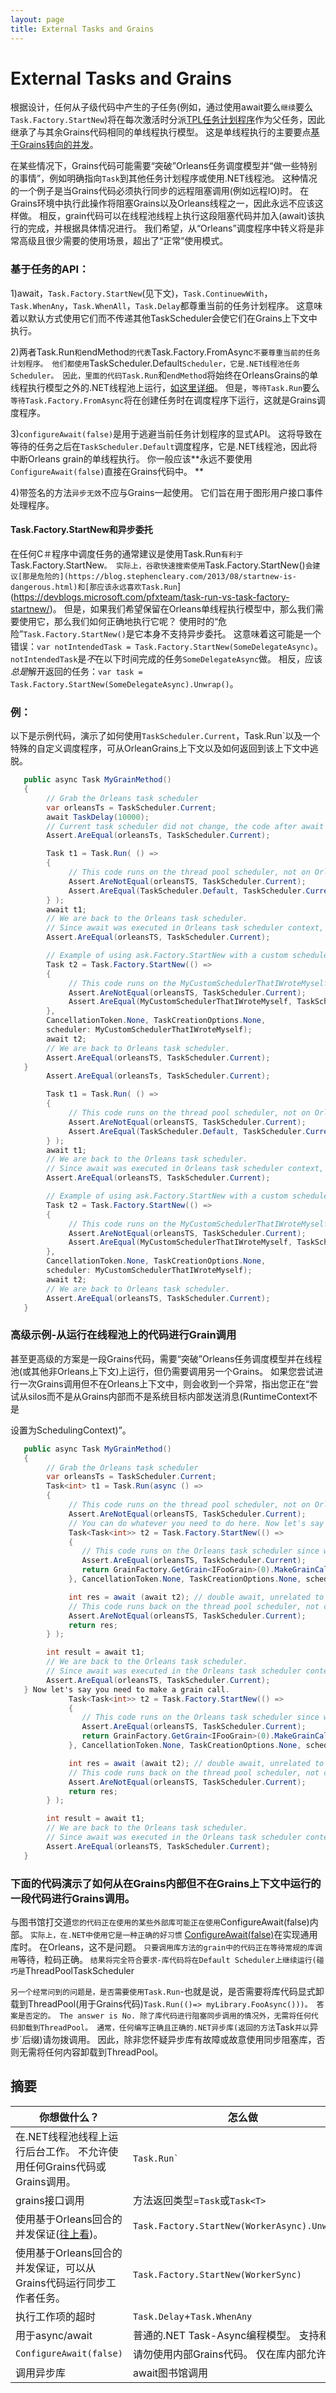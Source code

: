 ```yaml
---
layout: page
title: External Tasks and Grains
---
```


# External Tasks and Grains

根据设计，任何从子级代码中产生的子任务(例如，通过使用await要么`继续`要么`Task.Factory.StartNew`)将在每次激活时分派[TPL任务计划程序](https://msdn.microsoft.com/en-us/library/dd997402(v=vs.110).aspx)作为父任务，因此继承了与其余Grains代码相同的单线程执行模型。 这是单线程执行的主要要点[基于Grains转向的并发](http://dotnet.github.io/orleans/Tutorials/Concurrency)。

在某些情况下，Grains代码可能需要“突破”Orleans任务调度模型并“做一些特别的事情”，例如明确指向`Task`到其他任务计划程序或使用.NET线程池。 这种情况的一个例子是当Grains代码必须执行同步的远程阻塞调用(例如远程IO)时。 在Grains环境中执行此操作将阻塞Grains以及Orleans线程之一，因此永远不应该这样做。 相反，grain代码可以在线程池线程上执行这段阻塞代码并加入(await)该执行的完成，并根据具体情况进行。 我们希望，从“Orleans”调度程序中转义将是非常高级且很少需要的使用场景，超出了“正常”使用模式。

### 基于任务的API：

1)await，`Task.Factory.StartNew`(见下文)，`Task.ContinuewWith`，`Task.WhenAny`，`Task.WhenAll`，`Task.Delay`都尊重当前的任务计划程序。 这意味着以默认方式使用它们而不传递其他TaskScheduler会使它们在Grains上下文中执行。

2)两者Task.Run`和`endMethod`的代表`Task.Factory.FromAsync`不要尊重当前的任务计划程序。 他们都使用`TaskScheduler.Default`Scheduler，它是.NET线程池任务Scheduler。 因此，里面的代码Task.Run`和`endMethod`将始终在OrleansGrains的单线程执行模型之外的.NET线程池上运行，[如这里详细](http://blogs.msdn.com/b/pfxteam/archive/2011/10/24/10229468.aspx)。 但是，`等待Task.Run`要么`等待Task.Factory.FromAsync`将在创建任务时在调度程序下运行，这就是Grains调度程序。

3)`configureAwait(false)`是用于逃避当前任务计划程序的显式API。 这将导致在等待的任务之后在`TaskScheduler.Default`调度程序，它是.NET线程池，因此将中断Orleans grain的单线程执行。 你一般应该**永远不要使用`ConfigureAwait(false)`直接在Grains代码中。 **

4)带签名的方法`异步无效`不应与Grains一起使用。 它们旨在用于图形用户接口事件处理程序。

#### Task.Factory.StartNew和异步委托
在任何C＃程序中调度任务的通常建议是使用Task.Run`有利于`Task.Factory.StartNew`。
实际上，谷歌快速搜索使用`Task.Factory.StartNew()`会建议[那是危险的](https://blog.stephencleary.com/2013/08/startnew-is-dangerous.html)和[那应该永远喜欢Task.Run`](https://devblogs.microsoft.com/pfxteam/task-run-vs-task-factory-startnew/)。 但是，如果我们希望保留在Orleans单线程执行模型中，那么我们需要使用它，那么我们如何正确地执行它呢？ 使用时的“危险”`Task.Factory.StartNew()`是它本身不支持异步委托。 这意味着这可能是一个错误：`var notIntendedTask = Task.Factory.StartNew(SomeDelegateAsync)`。 `notIntendedTask`是*不*在以下时间完成的任务`SomeDelegateAsync`做。 相反，应该*总是*解开返回的任务：`var task = Task.Factory.StartNew(SomeDelegateAsync).Unwrap()`。

### 例：

以下是示例代码，演示了如何使用`TaskScheduler.Current`，Task.Run`以及一个特殊的自定义调度程序，可从OrleanGrains上下文以及如何返回到该上下文中逃脱。

``` csharp
   public async Task MyGrainMethod()
   {
        // Grab the Orleans task scheduler
        var orleansTs = TaskScheduler.Current;
        await TaskDelay(10000);
        // Current task scheduler did not change, the code after await is still running in the same task scheduler.
        Assert.AreEqual(orleansTs, TaskScheduler.Current);

        Task t1 = Task.Run( () =>
        {
             // This code runs on the thread pool scheduler, not on Orleans task scheduler
             Assert.AreNotEqual(orleansTS, TaskScheduler.Current);
             Assert.AreEqual(TaskScheduler.Default, TaskScheduler.Current);
        } );
        await t1;
        // We are back to the Orleans task scheduler. 
        // Since await was executed in Orleans task scheduler context, we are now back to that context.
        Assert.AreEqual(orleansTS, TaskScheduler.Current);

        // Example of using ask.Factory.StartNew with a custom scheduler to escape from the Orleans scheduler
        Task t2 = Task.Factory.StartNew(() =>
        {
             // This code runs on the MyCustomSchedulerThatIWroteMyself scheduler, not on the Orleans task scheduler
             Assert.AreNotEqual(orleansTS, TaskScheduler.Current);
             Assert.AreEqual(MyCustomSchedulerThatIWroteMyself, TaskScheduler.Current);
        },
        CancellationToken.None, TaskCreationOptions.None,
        scheduler: MyCustomSchedulerThatIWroteMyself);
        await t2;
        // We are back to Orleans task scheduler.
        Assert.AreEqual(orleansTS, TaskScheduler.Current);
   }
        Assert.AreEqual(orleansTs, TaskScheduler.Current);

        Task t1 = Task.Run( () =>
        {
             // This code runs on the thread pool scheduler, not on Orleans task scheduler
             Assert.AreNotEqual(orleansTS, TaskScheduler.Current);
             Assert.AreEqual(TaskScheduler.Default, TaskScheduler.Current);
        } );
        await t1;
        // We are back to the Orleans task scheduler. 
        // Since await was executed in Orleans task scheduler context, we are now back to that context.
        Assert.AreEqual(orleansTS, TaskScheduler.Current);

        // Example of using ask.Factory.StartNew with a custom scheduler to escape from the Orleans scheduler
        Task t2 = Task.Factory.StartNew(() =>
        {
             // This code runs on the MyCustomSchedulerThatIWroteMyself scheduler, not on the Orleans task scheduler
             Assert.AreNotEqual(orleansTS, TaskScheduler.Current);
             Assert.AreEqual(MyCustomSchedulerThatIWroteMyself, TaskScheduler.Current);
        },
        CancellationToken.None, TaskCreationOptions.None,
        scheduler: MyCustomSchedulerThatIWroteMyself);
        await t2;
        // We are back to Orleans task scheduler.
        Assert.AreEqual(orleansTS, TaskScheduler.Current);
   }
```

### 高级示例-从运行在线程池上的代码进行Grain调用

甚至更高级的方案是一段Grains代码，需要“突破”Orleans任务调度模型并在线程池(或其他非Orleans上下文)上运行，但仍需要调用另一个Grains。 如果您尝试进行一次Grains调用但不在Orleans上下文中，则会收到一个异常，指出您正在“尝试从silos而不是从Grains内部而不是系统目标内部发送消息(RuntimeContext不是

设置为SchedulingContext)”。

``` csharp
   public async Task MyGrainMethod()
   {
        // Grab the Orleans task scheduler
        var orleansTs = TaskScheduler.Current;
        Task<int> t1 = Task.Run(async () =>
        {
             // This code runs on the thread pool scheduler, not on Orleans task scheduler
             Assert.AreNotEqual(orleansTS, TaskScheduler.Current);
             // You can do whatever you need to do here. Now let's say you need to make a grain call.
             Task<Task<int>> t2 = Task.Factory.StartNew(() =>
             {
                // This code runs on the Orleans task scheduler since we specified the scheduler: orleansTs.
                Assert.AreEqual(orleansTS, TaskScheduler.Current);
                return GrainFactory.GetGrain<IFooGrain>(0).MakeGrainCall();
             }, CancellationToken.None, TaskCreationOptions.None, scheduler: orleansTs);

             int res = await (await t2); // double await, unrelated to Orleans, just part of TPL APIs.
             // This code runs back on the thread pool scheduler, not on the Orleans task scheduler
             Assert.AreNotEqual(orleansTS, TaskScheduler.Current);
             return res;
        } );

        int result = await t1;
        // We are back to the Orleans task scheduler.
        // Since await was executed in the Orleans task scheduler context, we are now back to that context.
        Assert.AreEqual(orleansTS, TaskScheduler.Current);
   } Now let's say you need to make a grain call.
             Task<Task<int>> t2 = Task.Factory.StartNew(() =>
             {
                // This code runs on the Orleans task scheduler since we specified the scheduler: orleansTs.
                Assert.AreEqual(orleansTS, TaskScheduler.Current);
                return GrainFactory.GetGrain<IFooGrain>(0).MakeGrainCall();
             }, CancellationToken.None, TaskCreationOptions.None, scheduler: orleansTs);

             int res = await (await t2); // double await, unrelated to Orleans, just part of TPL APIs.
             // This code runs back on the thread pool scheduler, not on the Orleans task scheduler
             Assert.AreNotEqual(orleansTS, TaskScheduler.Current);
             return res;
        } );

        int result = await t1;
        // We are back to the Orleans task scheduler.
        // Since await was executed in the Orleans task scheduler context, we are now back to that context.
        Assert.AreEqual(orleansTS, TaskScheduler.Current);
   }
```
### 下面的代码演示了如何从在Grains内部但不在Grains上下文中运行的一段代码进行Grains调用。

与图书馆打交道`您的代码正在使用的某些外部库可能正在使用`ConfigureAwait(false)内部。 `实际上，在.NET中使用它是一种正确的好习惯` [ConfigureAwait(false)](https://msdn.microsoft.com/en-us/magazine/jj991977.aspx)在实现通用库时。 在Orleans，这不是问题。 `只要调用库方法的grain中的代码正在等待常规的库调用`等待，粒码正确。 `结果将完全符合要求-库代码将在Default Scheduler上继续运行(碰巧是`ThreadPoolTask​​Scheduler

`另一个经常问到的问题是，是否需要使用Task.Run`-也就是说，是否需要将库代码显式卸载到ThreadPool(用于Grains代码)`Task.Run(()=> myLibrary.FooAsync()))。 答案是否定的。 The answer is No. 除了库代码进行阻塞同步调用的情况外，无需将任何代码卸载到ThreadPool。 通常，任何编写正确且正确的.NET异步库(返回的方法`Task`并以`异步`后缀)请勿拨调用。 因此，除非您怀疑异步库有故障或故意使用同步阻塞库，否则无需将任何内容卸载到ThreadPool。

## 摘要

| 你想做什么？                                                  | 怎么做                                           |
| ------------------------------------------------------- | --------------------------------------------- |
| 在.NET线程池线程上运行后台工作。 不允许使用任何Grains代码或Grains调用。            | `` Task.Run` ``                               |
| grains接口调用                                              | 方法返回类型=`Task`或`Task<T>`                 |
| 使用基于Orleans回合的并发保证([往上看](#Task.Factory.StartNew和异步委托))。 | `Task.Factory.StartNew(WorkerAsync).Unwrap()` |
| 使用基于Orleans回合的并发保证，可以从Grains代码运行同步工作者任务。                | `Task.Factory.StartNew(WorkerSync)`           |
| 执行工作项的超时                                                | `Task.Delay`+`Task.WhenAny`                   |
| 用于async/await                                           | 普通的.NET Task-Async编程模型。 支持和推荐                 |
| `ConfigureAwait(false)`                                 | 请勿使用内部Grains代码。 仅在库内部允许。                      |
| 调用异步库                                                   | await图书馆调用                                    |
